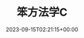---
weight: 44
title: "笨方法学C"
description: ""
icon: menu_book
date: 2023-09-15T02:21:15+00:00
lastmod: 2023-09-15T02:21:15+00:00
draft: false
images: []
---